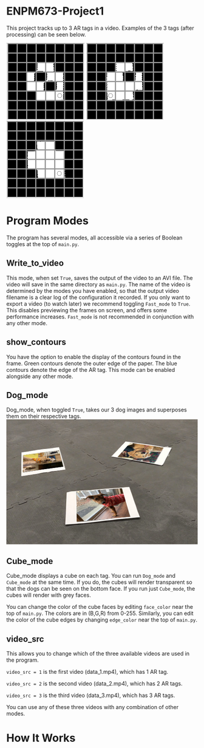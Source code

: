 # ENPM673-Project1

This project tracks up to 3 AR tags in a video. Examples of the 3 tags (after processing) can be seen below.


![tag1](https://github.com/jaybrecht/ENPM673-Project1/blob/master/images/tag1.png) ![tag2](https://github.com/jaybrecht/ENPM673-Project1/blob/master/images/tag2.png) ![tag3](https://github.com/jaybrecht/ENPM673-Project1/blob/master/images/tag3.png) 


# Program Modes
The program has several modes, all accessible via a series of Boolean toggles at the top of `main.py`.

## Write_to_video
This mode, when set `True`, saves the output of the video to an AVI file. The video will save in the same directory as `main.py`. The name of the video is determined by the modes you have enabled, so that the output video filename is a clear log of the configuration it recorded. If you only want to export a video (to watch later) we recommend toggling `Fast_mode` to `True`. This disables previewing the frames on screen, and offers some performance increases. `Fast_mode` is not recommended in conjunction with any other mode. 

## show_contours
You have the option to enable the display of the contours found in the frame. Green contours denote the outer edge of the paper. The blue contours denote the edge of the AR tag. This mode can be enabled alongside any other mode. 

## Dog_mode
Dog_mode, when toggled `True`, takes our 3 dog images and superposes them on their respective tags. 
![dog_mode](https://github.com/jaybrecht/ENPM673-Project1/blob/master/images/dog_mode.jpeg)

## Cube_mode
Cube_mode displays a cube on each tag. You can run `Dog_mode` and `Cube_mode` at the same time. If you do, the cubes will render transparent so that the dogs can be seen on the bottom face. If you run just `Cube_mode`, the cubes will render with grey faces. 

You can change the color of the cube faces by editing `face_color` near the top of `main.py`. The colors are in (B,G,R) from 0-255. Similarly, you can edit the color of the cube edges by changing `edge_color` near the top of `main.py`.


## video_src
This allows you to change which of the three available videos are used in the program. 

`video_src = 1` is the first video (data_1.mp4), which has 1 AR tag. 

`video_src = 2` is the second video (data_2.mp4), which has 2 AR tags. 

`video_src = 3` is the third video (data_3.mp4), which has 3 AR tags.

You can use any of these three videos with any combination of other modes. 


# How It Works



